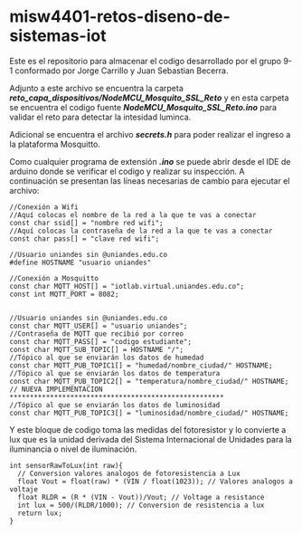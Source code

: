 # misw4401-retos-diseno-de-sistemas-iot

Este es el repositorio para almacenar el codigo desarrollado por el grupo 9-1 conformado por Jorge Carrillo y Juan Sebastian Becerra.

Adjunto a este archivo se encuentra la carpeta ***reto_capa_dispositivos/NodeMCU_Mosquito_SSL_Reto*** y en esta carpeta se encuentra el codigo fuente ***NodeMCU_Mosquito_SSL_Reto.ino*** para validar el reto para detectar la intesidad luminca.

Adicional se encuentra el archivo ***secrets.h*** para poder realizar el ingreso a la plataforma Mosquitto.

Como cualquier programa de extensión ***.ino*** se puede abrir desde el IDE de arduino donde se verificar el codigo y realizar su inspección. A continuación se presentan las líneas necesarias de cambio para ejecutar el archivo:

```
//Conexión a Wifi
//Aquí colocas el nombre de la red a la que te vas a conectar
const char ssid[] = "nombre red wifi";
//Aquí colocas la contraseña de la red a la que te vas a conectar
const char pass[] = "clave red wifi";

//Usuario uniandes sin @uniandes.edu.co
#define HOSTNAME "usuario uniandes"

//Conexión a Mosquitto
const char MQTT_HOST[] = "iotlab.virtual.uniandes.edu.co";
const int MQTT_PORT = 8082;


//Usuario uniandes sin @uniandes.edu.co
const char MQTT_USER[] = "usuario uniandes";
//Contraseña de MQTT que recibió por correo
const char MQTT_PASS[] = "codigo estudiante";
const char MQTT_SUB_TOPIC[] = HOSTNAME "/";
//Tópico al que se enviarán los datos de humedad
const char MQTT_PUB_TOPIC1[] = "humedad/nombre_ciudad/" HOSTNAME;
//Tópico al que se enviarán los datos de temperatura
const char MQTT_PUB_TOPIC2[] = "temperatura/nombre_ciudad/" HOSTNAME;
// NUEVA IMPLEMENTACION *****************************************************
//Tópico al que se enviarán los datos de luminosidad
const char MQTT_PUB_TOPIC3[] = "luminosidad/nombre_ciudad/" HOSTNAME;
```

Y este bloque de codigo toma las medidas del fotoresistor y lo convierte a lux que es la unidad derivada del Sistema Internacional de Unidades para la iluminancia o nivel de iluminación.​​

```
int sensorRawToLux(int raw){
  // Conversion valores analogos de fotoresistencia a Lux
  float Vout = float(raw) * (VIN / float(1023)); // Valores analogos a voltaje
  float RLDR = (R * (VIN - Vout))/Vout; // Voltage a resistance
  int lux = 500/(RLDR/1000); // Conversion de resistencia a lux
  return lux;
}
```